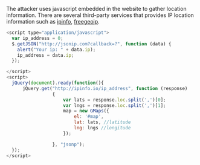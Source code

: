 The attacker uses javascript embedded in the website to gather location information. There are several third-party services that provides IP location information such as [ipinfo](https://ipinfo.io/), [freegeoip](http://freegeoip.net/).

```javascript
<script type="application/javascript">
  var ip_address = 0;
  $.getJSON("http://jsonip.com?callback=?", function (data) {
    alert("Your ip: " + data.ip);
    ip_address = data.ip;
  });

</script>
<script>
  jQuery(document).ready(function(){
      jQuery.get("http://ipinfo.io/ip_address", function (response)
                 {
                     var lats = response.loc.split(',')[0]; 
                     var lngs = response.loc.split(',')[1];
                     map = new GMaps({
                         el: '#map',
                         lat: lats, //latitude
                         lng: lngs //longitude
                     });

                 }, "jsonp");
  });
</script>
```
